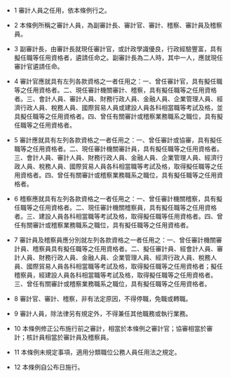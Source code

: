 * 1 審計人員之任用，依本條例行之。

* 2 本條例所稱之審計人員，為副審計長、審計官、審計、稽察、審計員及稽察員。

* 3 副審計長，由審計長就現任審計官，或計政學識優良，行政經驗豐富，具有擬任職等任用資格者，遴請任命之。副審計長為二人時，其中一人，應就現任審計官遴請任命。

* 4 審計官應就具有左列各款資格之一者任用之：一、曾任審計官，具有擬任職等之任用資格者。二、現任審計機關審計、稽察，具有擬任職等之任用資格者。三、會計人員、審計人員、財務行政人員、金融人員、企業管理人員、經濟行政人員、稅務人員、國際貿易人員或建設人員各科相當職等考試及格，並具擬任職等之任用資格者。四、曾任有關審計或稽察業務職系之職位，具有擬任職等之任用資格者。

* 5 審計應就具有左列各款資格之一者任用之：一、曾任審計或協審，具有擬任職等之任用資格者。二、現任審計機關審計員，具有擬任職等之任用資格者。三、會計人員、審計人員、財務行政人員、金融人員、企業管理人員、經濟行政人員、稅務人員、國際貿易人員各科相當職等考試及格，取得擬任職等之任用資格者。四、曾任有關審計或稽察業務職系之職位，具有擬任職等之任用資格者。

* 6 稽察應就具有左列各款資格之一者任用之：一、曾任審計機關稽察，具有擬任職等之任用資格者。二、現任審計機關稽察員，具有擬任職等之任用資格者。三、建設人員各科相當職等考試及格，取得擬任職等任用資格者。四、曾任有關審計或稽察業務職系之職位，具有擬任職等之任用資格者。

* 7 審計員及稽察員應分別就左列各款資格之一者任用之：一、曾任審計機關審計員、稽察員具有擬任職等之任用資格者。二、擬任審計員、經會計人員、審計人員、財務行政人員、金融人員、企業管理人員、經濟行政人員、稅務人員、國際貿易人員各科相當職等考試及格，取得擬任職等之任用資格者；擬任稽察員，經建設人員各科相當職等考試及格，取得擬任職等之任用資格者。三、曾任有關審計或稽察業務職系之職位，具有擬任職等之任用資格者。

* 8 審計官、審計、稽察，非有法定原因，不得停職，免職或轉職。

* 9 審計人員，除法律另有規定外，不得兼任其他職務或執行業務。

* 10 本條例修正公布施行前之審計，相當於本條例之審計官；協審相當於審計；核計員相當於審計員及稽察員。

* 11 本條例未規定事項，適用分類職位公務人員任用法之規定。

* 12 本條例自公布日施行。

